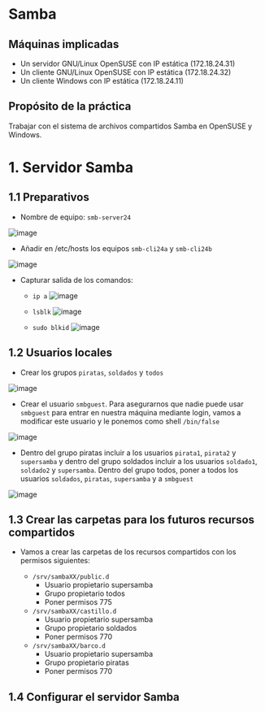 # Samba

## Máquinas implicadas

* Un servidor GNU/Linux OpenSUSE con IP estática (172.18.24.31)
* Un cliente GNU/Linux OpenSUSE con IP estática (172.18.24.32)
* Un cliente Windows con IP estática (172.18.24.11)

## Propósito de la práctica

Trabajar con el sistema de archivos compartidos Samba en OpenSUSE y Windows.

# 1. Servidor Samba

## 1.1 Preparativos

* Nombre de equipo: `smb-server24`

![image](images/Selección_002.png)

* Añadir en /etc/hosts los equipos `smb-cli24a` y `smb-cli24b`

![image](images/Selección_001.png)

* Capturar salida de los comandos:
  * `ip a`
![image](images/Selección_003.png)

  * `lsblk`
![image](images/Selección_004.png)

  * `sudo blkid`
![image](images/Selección_005.png)

## 1.2 Usuarios locales

* Crear los grupos `piratas`, `soldados` y `todos`

![image](images/Selección_027.png)

* Crear el usuario `smbguest`. Para asegurarnos que nadie puede usar `smbguest` para entrar en nuestra máquina mediante login, vamos a modificar este usuario y le ponemos como shell `/bin/false`

![image](images/Selección_028.png)

* Dentro del grupo piratas incluir a los usuarios `pirata1`, `pirata2` y `supersamba` y dentro del grupo soldados incluir a los usuarios `soldado1`, `soldado2` y `supersamba`. Dentro del grupo todos, poner a todos los usuarios `soldados`, `piratas`, `supersamba` y a `smbguest`

![image](images/Selección_032.png)

## 1.3 Crear las carpetas para los futuros recursos compartidos

* Vamos a crear las carpetas de los recursos compartidos con los permisos siguientes:

  * `/srv/sambaXX/public.d`
    * Usuario propietario supersamba
    * Grupo propietario todos
    * Poner permisos 775
  * `/srv/sambaXX/castillo.d`  
    * Usuario propietario supersamba
    * Grupo propietario soldados
    * Poner permisos 770
  * `/srv/sambaXX/barco.d`
    * Usuario propietario supersamba
    * Grupo propietario piratas
    * Poner permisos 770

## 1.4 Configurar el servidor Samba  
